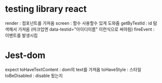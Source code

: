 # testing library react

render : 컴포넌트를 가져옴
screen : 함수 사용할수 있게 도와줌
getByTestId : id 탐색해서 가져옴 (마크업엔 data-testid="아이디이름" 이런식으로 써야됨)
fireEvent : 이벤트를 발생시킴

# Jest-dom

expect
toHaveTextContent : dom의 text를 가져옴
toHaveStyle : 스타일
toBeDisabled : disable 됬는지
